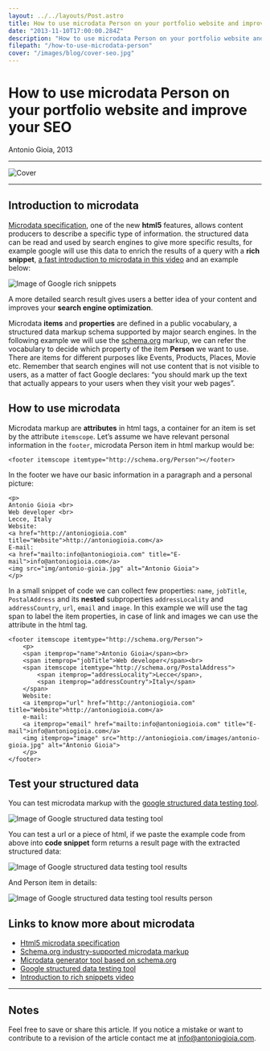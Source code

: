 ```yaml
---
layout: ../../layouts/Post.astro
title: How to use microdata Person on your portfolio website and improve your SEO
date: "2013-11-10T17:00:00.284Z"
description: "How to use microdata Person on your portfolio website and improve your SEO"
filepath: "/how-to-use-microdata-person"
cover: "/images/blog/cover-seo.jpg"
---
```


# How to use microdata Person on your portfolio website and improve your SEO

Antonio Gioia, 2013

---

![Cover](https://antoniogioia.com/images/blog/cover-seo.jpg)

---

## Introduction to microdata

[Microdata specification](https://html.spec.whatwg.org/multipage/microdata.html#microdata), one of the new **html5** features, allows content producers to describe a specific type of information. the structured data can be read and used by search engines to give more specific results, for example google will use this data to enrich the results of a query with a **rich snippet**, [a fast introduction to microdata in this video](https://www.youtube.com/watch?v=A-kX0Aut-18) and an example below:

![Image of Google rich snippets](https://antoniogioia.com/images/blog/google-rich-snippets.png)

A more detailed search result gives users a better idea of your content and improves your **search engine optimization**.

Microdata **items** and **properties** are defined in a public vocabulary, a structured data markup schema supported by major search engines. In the following example we will use the [schema.org](https://schema.org) markup, we can refer the vocabulary to decide which property of the item **Person** we want to use. There are items for different purposes like Events, Products, Places, Movie etc. Remember that search engines will not use content that is not visible to users, as a matter of fact Google declares: “you should mark up the text that actually appears to your users when they visit your web pages”.

## How to use microdata

Microdata markup are **attributes** in html tags, a container for an item is set by the attribute `itemscope`. Let’s assume we have relevant personal information in the `footer`, microdata Person item in html markup would be:

    <footer itemscope itemtype="http://schema.org/Person"></footer>

In the footer we have our basic information in a paragraph and a personal picture:

    <p>
    Antonio Gioia <br>
    Web developer <br>
    Lecce, Italy
    Website:
    <a href="http://antoniogioia.com" title="Website">http://antoniogioia.com</a>
    E-mail:
    <a href="mailto:info@antoniogioia.com" title="E-mail">info@antoniogioia.com</a>
    <img src="img/antonio-gioia.jpg" alt="Antonio Gioia">
    </p>

In a small snippet of code we can collect few properties: `name`, `jobTitle`, `PostalAddress` and its **nested** subproperties `addressLocality` and `addressCountry`, `url`, `email` and `image`. In this example we will use the tag span to label the item properties, in case of link and images we can use the attribute in the html tag.

    <footer itemscope itemtype="http://schema.org/Person">
        <p>
        <span itemprop="name">Antonio Gioia</span><br>
        <span itemprop="jobTitle">Web developer</span><br>
        <span itemscope itemtype="http://schema.org/PostalAddress">
            <span itemprop="addressLocality">Lecce</span>,
            <span itemprop="addressCountry">Italy</span>
        </span>
        Website:
        <a itemprop="url" href="http://antoniogioia.com" title="Website">http://antoniogioia.com</a>
        e-mail:
        <a itemprop="email" href="mailto:info@antoniogioia.com" title="E-mail">info@antoniogioia.com</a>
        <img itemprop="image" src="http://antoniogioia.com/images/antonio-gioia.jpg" alt="Antonio Gioia">
        </p>
    </footer>

## Test your structured data

You can test microdata markup with the [google structured data testing tool](https://search.google.com/structured-data/testing-tool).

![Image of Google structured data testing tool](https://antoniogioia.com/images/blog/google-scructured-data-testing-tool.png)

You can test a url or a piece of html, if we paste the example code from above into **code snippet** form returns a result page with the extracted structured data:

![Image of Google structured data testing tool results](https://antoniogioia.com/images/blog/structured-data-test-results.png)

And Person item in details:

![Image of Google structured data testing tool results person](https://antoniogioia.com/images/blog/structured-data-test-person.png)

## Links to know more about microdata

- [Html5 microdata specification](https://html.spec.whatwg.org/multipage/microdata.html#microdata)
- [Schema.org industry-supported microdata markup](https://schema.org)
- [Microdata generator tool based on schema.org](http://www.microdatagenerator.com/)
- [Google structured data testing tool](https://search.google.com/structured-data/testing-tool)
- [Introduction to rich snippets video](https://www.youtube.com/watch?v=A-kX0Aut-18)

---

## Notes

Feel free to save or share this article. If you notice a mistake or want to contribute to a revision of the article contact me at [info@antoniogioia.com](info@antoniogioia.com).

